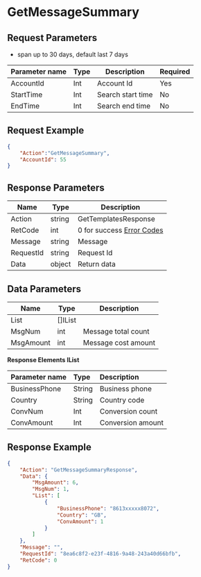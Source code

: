 # GetMessageSummary

## **Request Parameters**

- span up to 30 days, default last 7 days

| Parameter name | Type | Description       | Required |
| -------------- | ---- | ----------------- | -------- |
| AccountId      | Int  | Account Id        | Yes      |
| StartTime      | Int  | Search start time | No       |
| EndTime        | Int  | Search end time   | No       |

## **Request Example**

```json
{
    "Action":"GetMessageSummary",
    "AccountId": 55
}
```

## Response Parameters
| Name      | Type   | Description                                           |
| --------- | ------ | ----------------------------------------------------- |
| Action    | string | GetTemplatesResponse                                  |
| RetCode   | int    | 0 for success [Error Codes](./999-Enum.md#error_code) |
| Message   | string | Message                                               |
| RequestId | string | Request Id                                            |
| Data      | object | Return data                                           |

## Data Parameters
| Name      | Type    | Description         |
| --------- | ------- | ------------------- |
| List      | []IList |                     |
| MsgNum    | int     | Message total count |
| MsgAmount | int     | Message cost amount |

**Response Elements IList**

| Parameter name | Type   | Description       |
| :------------- | :----- | :---------------- |
| BusinessPhone  | String | Business phone    |
| Country        | String | Country code      |
| ConvNum        | Int    | Conversion count  |
| ConvAmount     | Int    | Conversion amount |



## **Response Example**
```json
{
    "Action": "GetMessageSummaryResponse",
    "Data": {
        "MsgAmount": 6,
        "MsgNum": 1,
        "List": [
            {
                "BusinessPhone": "8613xxxxx8072",
                "Country": "GB",
                "ConvAmount": 1
            }
        ]
    },
    "Message": "",
    "RequestId": "8ea6c8f2-e23f-4816-9a48-243a40d66bfb",
    "RetCode": 0
}
```
